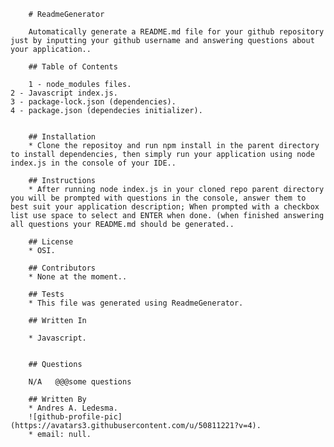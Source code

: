 
        # ReadmeGenerator

        Automatically generate a README.md file for your github repository just by inputting your github username and answering questions about your application..

        ## Table of Contents
        
        1 - node_modules files.
	2 - Javascript index.js.
	3 - package-lock.json (dependencies).
	4 - package.json (dependecies initializer).
	

        ## Installation
        * Clone the repositoy and run npm install in the parent directory to install dependencies, then simply run your application using node index.js in the console of your IDE..

        ## Instructions
        * After running node index.js in your cloned repo parent directory you will be prompted with questions in the console, answer them to best suit your application description; When prompted with a checkbox list use space to select and ENTER when done. (when finished answering all questions your README.md should be generated..

        ## License
        * OSI.

        ## Contributors
        * None at the moment..

        ## Tests
        * This file was generated using ReadmeGenerator.

        ## Written In

        * Javascript.
	

        ## Questions

        N/A   @@@some questions

        ## Written By
        * Andres A. Ledesma.
        ![github-profile-pic](https://avatars3.githubusercontent.com/u/50811221?v=4).
        * email: null.
        